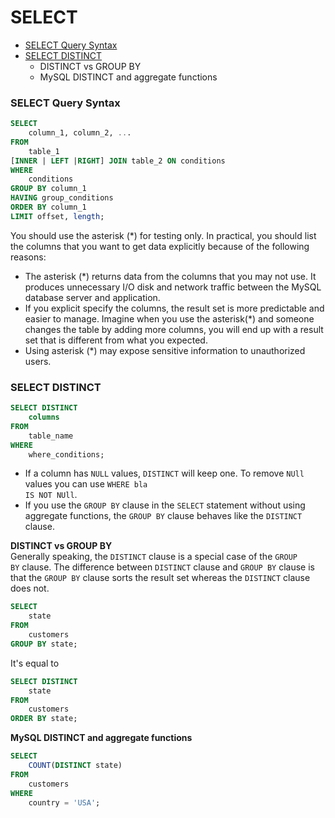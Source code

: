 # SELECT

* [SELECT Query Syntax](#select-query-syntax) <br>
* [SELECT DISTINCT](#select-distinct) <br>
    * DISTINCT vs GROUP BY
    * MySQL DISTINCT and aggregate functions

### SELECT Query Syntax
```sql
SELECT
    column_1, column_2, ...
FROM
    table_1
[INNER | LEFT |RIGHT] JOIN table_2 ON conditions
WHERE
    conditions
GROUP BY column_1
HAVING group_conditions
ORDER BY column_1
LIMIT offset, length;
```
You should use the asterisk (*) for testing only. In practical, you  should list the columns that you want to get data explicitly because of the following reasons:

* The asterisk (*) returns data from the columns that you may not use. It produces unnecessary I/O disk and network traffic between the MySQL database server and application.
* If you explicit specify the columns, the result set is more predictable and easier to manage. Imagine when you use the asterisk(*) and someone changes the table by adding more columns, you will end up with a result set that is different from what you expected.
* Using asterisk (*) may expose sensitive information to unauthorized users.

### SELECT DISTINCT
```sql
SELECT DISTINCT
    columns
FROM
    table_name
WHERE
    where_conditions;
```
* If a column has <code>NULL</code> values, <code>DISTINCT</code> will keep one. To remove <code>NUll</code> values you can use <code>WHERE bla IS NOT NUll</code>.
* If you use the <code>GROUP BY</code> clause in the <code>SELECT</code> statement without using aggregate functions, the <code>GROUP BY</code> clause behaves like the <code>DISTINCT</code> clause.

**DISTINCT vs GROUP BY** <br>
Generally speaking, the <code>DISTINCT</code> clause is a special case of the <code>GROUP BY</code> clause. The difference between <code>DISTINCT</code> clause and <code>GROUP BY</code> clause is that the <code>GROUP BY</code> clause sorts the result set whereas the <code>DISTINCT</code> clause does not.
```sql
SELECT
    state
FROM
    customers
GROUP BY state;
```
It's equal to
```sql
SELECT DISTINCT
    state
FROM
    customers
ORDER BY state;
```

**MySQL DISTINCT and aggregate functions** <br>
```sql
SELECT
    COUNT(DISTINCT state)
FROM
    customers
WHERE
    country = 'USA';
```
